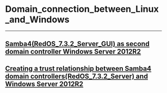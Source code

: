 # Domain_connection_between_Linux_and_Windows
-----------------------------------------------------------------------------------------------------------------------------------------------------------
[Samba4(RedOS_7.3.2_Server_GUI) as second domain controller Windows Server 2012R2](https://github.com/dimoroz772/Domain_connection_between_Linux_and_Windows/blob/main/Samba4(RedOS_7.3.2_Server_GUI)_as_second_domain_controller_Windows_Server_2012R2)
-----------------------------------------------------------------------------------------------------------------------------------------------------------
[Creating a trust relationship between Samba4 domain controllers(RedOS_7.3.2_Server) and Windows Server 2012R2](https://github.com/dimoroz772/Domain_connection_between_Linux_and_Windows/blob/main/Creating_a_trust_relationship_between_Samba4_domain_controllers(RedOS_7.3.2_Server)_and_Windows_Server_2012R2)
-----------------------------------------------------------------------------------------------------------------------------------------------------------
